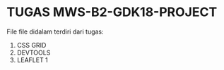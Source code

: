 # TUGAS MWS-B2-GDK18-PROJECT
File file didalam terdiri dari tugas:
1. CSS GRID
2. DEVTOOLS
3. LEAFLET 1
